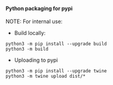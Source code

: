 #### Python packaging for pypi 
NOTE: For internal use:

* Build locally: 
```
python3 -m pip install --upgrade build
python3 -m build
```

* Uploading to pypi
```
python3 -m pip install --upgrade twine 
python3 -m twine upload dist/*  
```